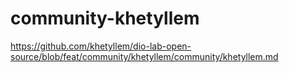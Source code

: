 # community-khetyllem
https://github.com/khetyllem/dio-lab-open-source/blob/feat/community/khetyllem/community/khetyllem.md
